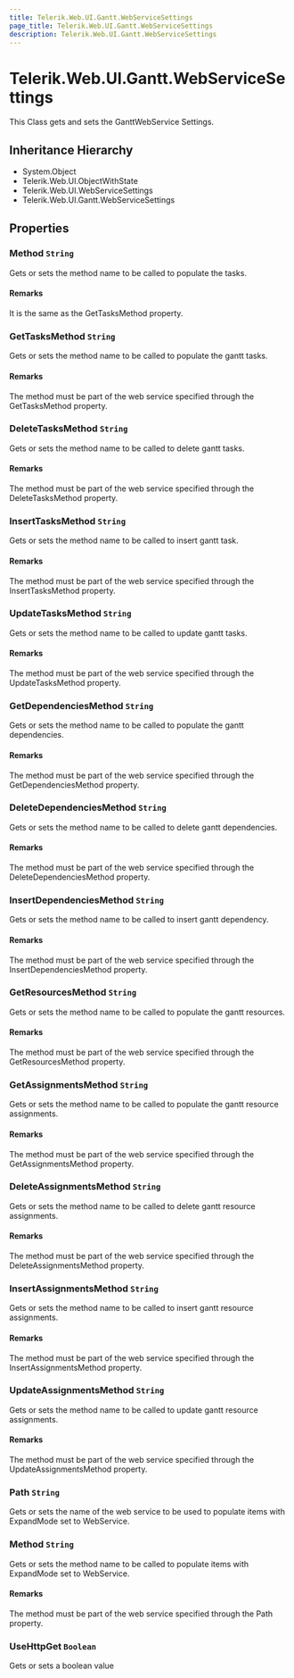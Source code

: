 ```yaml
---
title: Telerik.Web.UI.Gantt.WebServiceSettings
page_title: Telerik.Web.UI.Gantt.WebServiceSettings
description: Telerik.Web.UI.Gantt.WebServiceSettings
---
```


# Telerik.Web.UI.Gantt.WebServiceSettings

This Class gets and sets the GanttWebService Settings.

## Inheritance Hierarchy

* System.Object
* Telerik.Web.UI.ObjectWithState
* Telerik.Web.UI.WebServiceSettings
* Telerik.Web.UI.Gantt.WebServiceSettings

## Properties

###  Method `String`

Gets or sets the method name to be called to populate the tasks.

#### Remarks
It is the same as the GetTasksMethod property.

###  GetTasksMethod `String`

Gets or sets the method name to be called to populate the gantt tasks.

#### Remarks
The method must be part of the web service specified through the
            GetTasksMethod property.

###  DeleteTasksMethod `String`

Gets or sets the method name to be called to delete gantt tasks.

#### Remarks
The method must be part of the web service specified through the
            DeleteTasksMethod property.

###  InsertTasksMethod `String`

Gets or sets the method name to be called to insert gantt task.

#### Remarks
The method must be part of the web service specified through the
                InsertTasksMethod property.

###  UpdateTasksMethod `String`

Gets or sets the method name to be called to update gantt tasks.

#### Remarks
The method must be part of the web service specified through the
            UpdateTasksMethod property.

###  GetDependenciesMethod `String`

Gets or sets the method name to be called to populate the gantt dependencies.

#### Remarks
The method must be part of the web service specified through the
            GetDependenciesMethod property.

###  DeleteDependenciesMethod `String`

Gets or sets the method name to be called to delete gantt dependencies.

#### Remarks
The method must be part of the web service specified through the
            DeleteDependenciesMethod property.

###  InsertDependenciesMethod `String`

Gets or sets the method name to be called to insert gantt dependency.

#### Remarks
The method must be part of the web service specified through the
                InsertDependenciesMethod property.

###  GetResourcesMethod `String`

Gets or sets the method name to be called to populate the gantt resources.

#### Remarks
The method must be part of the web service specified through the
            GetResourcesMethod property.

###  GetAssignmentsMethod `String`

Gets or sets the method name to be called to populate the gantt resource assignments.

#### Remarks
The method must be part of the web service specified through the
            GetAssignmentsMethod property.

###  DeleteAssignmentsMethod `String`

Gets or sets the method name to be called to delete gantt resource assignments.

#### Remarks
The method must be part of the web service specified through the
            DeleteAssignmentsMethod property.

###  InsertAssignmentsMethod `String`

Gets or sets the method name to be called to insert gantt resource assignments.

#### Remarks
The method must be part of the web service specified through the
            InsertAssignmentsMethod property.

###  UpdateAssignmentsMethod `String`

Gets or sets the method name to be called to update gantt resource assignments.

#### Remarks
The method must be part of the web service specified through the
            UpdateAssignmentsMethod property.

###  Path `String`

Gets or sets the name of the web service to be used to populate items with
            	ExpandMode set to WebService.

###  Method `String`

Gets or sets the method name to be called to populate items with
            	ExpandMode set to WebService.

#### Remarks
The method must be part of the web service specified through the
            	Path property.

###  UseHttpGet `Boolean`

Gets or sets a boolean value


